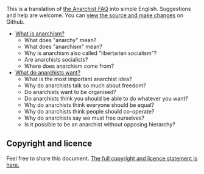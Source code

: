 This is a translation of [the Anarchist FAQ](http://anarchism.pageabode.com/afaq/index.html)
into simple English. Suggestions and help are welcome.
You can [view the source and make changes](https://github.com/marnanel/simple-afaq)
on Github.

* [What is anarchism?](a1.md)
  - What does "anarchy" mean?
  - What does "anarchism" mean?
  - Why is anarchism also called "libertarian socialism"?
  - Are anarchists socialists?
  - Where does anarchism come from?
* [What do anarchists want?](a2.md)
  - What is the most important anarchist idea?
  - Why do anarchists talk so much about freedom?
  - Do anarchists want to be organised?
  - Do anarchists think you should be able to do whatever you want?
  - Why do anarchists think everyone should be equal?
  - Why do anarchists think people should co-operate?
  - Why do anarchists say we must free ourselves?
  - Is it possible to be an anarchist without opposing hierarchy?

Copyright and licence
---------------------

Feel free to share this document. [The full copyright and licence statement is here.](licence.md)

